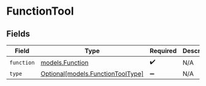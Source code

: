 # FunctionTool


## Fields

| Field                                                              | Type                                                               | Required                                                           | Description                                                        |
| ------------------------------------------------------------------ | ------------------------------------------------------------------ | ------------------------------------------------------------------ | ------------------------------------------------------------------ |
| `function`                                                         | [models.Function](../models/function.md)                           | :heavy_check_mark:                                                 | N/A                                                                |
| `type`                                                             | [Optional[models.FunctionToolType]](../models/functiontooltype.md) | :heavy_minus_sign:                                                 | N/A                                                                |